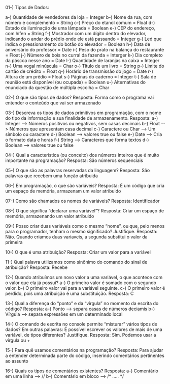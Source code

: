 

01-) Tipos de Dados:

a-) Quantidade de vendedores da loja = Integer
b-) Nome da rua, com número e complemento = String
c-) Preço do etanol comum = Float
d-) Estado de iluminação de uma lâmpada = Boolean
e-) CEP do endereço, com hífen = String
f-) Mostrador com um dígito dentro do elevador, indicando o andar do prédio onde ele está passando 
    = Integer
g-) Led que indica o pressionamento do botão do elevador = Boolean
h-) Data de aniversário do professor = Date
i-) Peso do prato na balança do restaurante = Float
j-) Número de bois no curral da fazenda = Interger
k-) Dia completo da páscoa nesse ano = Date
l-) Quantidade de laranjas na caixa = Integer
n-) Uma vogal minúscula = Char
o-) Título de um livro = String
p-) Limite do cartão de crédito = Float
q-) Horário de transmissão do jogo = Date
r-) Altura de um prédio = Float
s-) Páginas do caderno = Integer
t-) Sala de reunião está disponível (ou ocupada) = Boolean
u-) Alternativas do enunciado da questão de múltipla escolha = Char

02-) O que são tipos de dados?
Resposta: Forma como o programa vai entender o conteúdo que vai ser armazenado

03-) Descreva os tipos de dados primitivos em programação, com o nome do tipo da informação e sua finalidade de armazenamento.
Resposta: a-) Integer --> Números positivos ou negativos, sem casas decimais
          b-) Float --> Números que apresentam casa decimal
          c-) Caractere ou Char --> Um símbolo ou caractere
          d-) Boolean --> valores true ou false
          e-) Date --> Cria o formato data e horas
          f-) String -->  Caracteres que forma textos 
          d-) Boolean --> valores true ou false

04-) Qual a característica (ou conceito) dos números inteiros que é muito importante na programação?
Resposta: São números sequenciais

05-) O que são as palavras reservadas da linguagem?
Resposta: São palavras que recebem uma função atribuida

06-) Em programação, o que são variáveis?
Resposta: É um código que cria um espaço de memória, armazenam um valor atribuido

07-) Como são chamados os nomes de variáveis?
Resposta: Identificador

08-) O que significa “declarar uma variável”?
Resposta: Criar um espaço de memória, armazenando um valor atribuido

09-) Posso criar duas variáveis como o mesmo “nome”, ou que, pelo menos para o programador, tenham o mesmo significado? Justifique.
Resposta: Não.  Quando criamos duas variaveis, a segunda substitui o valor da primeira

10-) O que é uma atribuição?
Resposta: Criar um valor para a variável

11-) Qual palavra utilizamos como sinônimo do comando do sinal de atribuição?
Resposta: Recebe

12-) Quando atribuímos um novo valor a uma variável, o que acontece com o valor que ela já possui?
a-) O primeiro valor é somado com o segundo valor.
b-) O primeiro valor vai para a variável seguinte.
c-) O primeiro valor é perdido, pois uma atribuição é uma substituição.
Resposta: C

13-) Qual a diferença do “ponto” e da “vírgula” no momento da escrita do código?
Resposta: a-) Ponto -->  separa casas de números deciamis
          b-) Vírgula --> separa expressões em um determinado local

14-) O comando de escrita no console permite “misturar” vários tipos de dados? Em outras palavras: É possível escrever os valores de mais de uma variável, de tipos diferentes? Justifique.
Resposta: Sim. Podemos usar a vírgula ou +

15-) Para quê usamos comentários na programação?
Resposta: Para ajudar a entender determinada parte do código, inserindo comentários pertinentes ao assunto

16-) Quais os tipos de comentários existentes?
Resposta: a-) Comentário em uma linha -->  // 
          b-) Comentário em bloco -->  /* ..... */